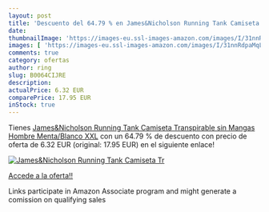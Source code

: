 ```yaml
---
layout: post
title: 'Descuento del 64.79 % en James&Nicholson Running Tank Camiseta Tr'
date: 
thumbnailImage: 'https://images-eu.ssl-images-amazon.com/images/I/31nnRdpaMqL._SL200_.jpg'
images: [ 'https://images-eu.ssl-images-amazon.com/images/I/31nnRdpaMqL._SL200_.jpg' ]
comments: true
category: ofertas
author: ring
slug: B0064CIJRE
description:
actualPrice: 6.32 EUR
comparePrice: 17.95 EUR
inStock: true
---
```


Tienes [James&Nicholson Running Tank Camiseta Transpirable sin Mangas  Hombre  Menta/Blanco  XXL](https://www.amazon.es/dp/B0064CIJRE/?tag=tolees-21) con un 64.79 % de descuento con precio de oferta de 6.32 EUR (original: 17.95 EUR) en el siguiente enlace!

[![James&Nicholson Running Tank Camiseta Tr](https://images-eu.ssl-images-amazon.com/images/I/31nnRdpaMqL._SL200_.jpg)](https://www.amazon.es/dp/B0064CIJRE/?tag=tolees-21)

[Accede a la oferta!!](https://www.amazon.es/dp/B0064CIJRE/?tag=tolees-21)

Links participate in Amazon Associate program and might generate a comission on qualifying sales


